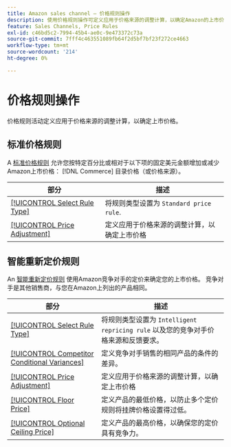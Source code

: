 ```yaml
---
title: Amazon sales channel — 价格规则操作
description: 使用价格规则操作可定义应用于价格来源的调整计算，以确定Amazon的上市价格。
feature: Sales Channels, Price Rules
exl-id: c46bd5c2-7994-45b4-ae0c-9e473372c73a
source-git-commit: 7fff4c463551089fb64f2d5bf7bf23f272ce4663
workflow-type: tm+mt
source-wordcount: '214'
ht-degree: 0%

---
```


# 价格规则操作

价格规则活动定义应用于价格来源的调整计算，以确定上市价格。

## 标准价格规则

A [标准价格规则](./standard-price-rules.md) 允许您按特定百分比或相对于以下项的固定美元金额增加或减少Amazon上市价格： [!DNL Commerce] 目录价格（或价格来源）。

| 部分 | 描述 |
|------------------------------------------------------------|--------------------------------------------------------------------------------------------------------|
| [[!UICONTROL Select Rule Type]](./standard-price-rules.md) | 将规则类型设置为 `Standard price rule`. |
| [[!UICONTROL Price Adjustment]](./standard-price-rules.md) | 定义应用于价格来源的调整计算，以确定上市价格 |

## 智能重新定价规则

An [智能重新定价规则](./intelligent-repricing-rules.md) 使用Amazon竞争对手的定价来确定您的上市价格。 竞争对手是其他销售商，与您在Amazon上列出的产品相同。

| 部分 | 描述 |
|----------------------------------------------------------------------------------------|----------------------------------------------------------------------------------------------------------------------|
| [[!UICONTROL Select Rule Type]](./intelligent-repricing-rules.md) | 将规则类型设置为 `Intelligent repricing rule` 以及您的竞争对手价格来源和反馈要求。 |
| [[!UICONTROL Competitor Conditional Variances]](./competitor-conditional-variances.md) | 定义竞争对手销售的相同产品的条件的差异。 |
| [[!UICONTROL Price Adjustment]](./price-adjustment.md) | 定义应用于价格来源的调整计算，以确定上市价格 |
| [[!UICONTROL Floor Price]](./floor-price.md) | 定义产品的最低价格，以防止多个定价规则将挂牌价格设置得过低。 |
| [[!UICONTROL Optional Ceiling Price]](./optional-ceiling-price.md) | 定义产品的最高价格，以确保您的定价具有竞争力。 |
